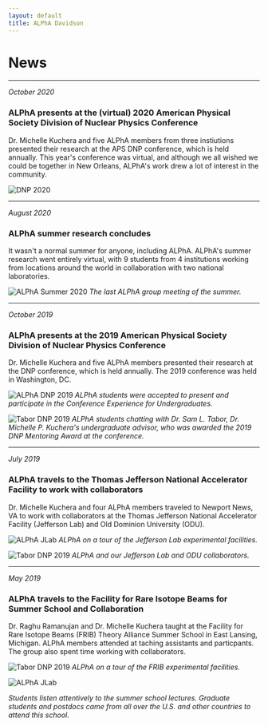 ```yaml
---
layout: default
title: ALPhA Davidson
---
```


# News

---------------
*October 2020*
### ALPhA presents at the (virtual) 2020 American Physical Society Division of Nuclear Physics Conference

Dr. Michelle Kuchera and five ALPhA members from three instiutions presented their research at the APS DNP conference, which is held annually. This year's conference was virtual, and although we all wished we could be together in New Orleans, ALPhA's work drew a lot of interest in the community.

![DNP 2020](images/DNP2020_ALPhA.jpg)

---------------
*August 2020*
### ALPhA summer research concludes

It wasn't a normal summer for anyone, including ALPhA. ALPhA's summer research went entirely virtual, with 9 students from 4 institutions working from locations around the world in collaboration with two national laboratories.

![ALPhA Summer 2020](images/Summer2020_ALPhA.jpg)
*The last ALPhA group meeting of the summer.*

---------------
*October 2019*
### ALPhA presents at the 2019 American Physical Society Division of Nuclear Physics Conference

Dr. Michelle Kuchera and five ALPhA members presented their research at the DNP conference, which is held annually. The 2019 conference was held in Washington, DC. 

![ALPhA DNP 2019](images/DNP2019_ALPhA.jpg)
*ALPhA students were accepted to present and participate in the Conference Experience for Undergraduates.*

![Tabor DNP 2019](images/DNP2019_Tabor.jpg)
*ALPhA students chatting with Dr. Sam L. Tabor, Dr. Michelle P. Kuchera's undergraduate advisor, who was awarded the 2019 DNP Mentoring Award at the conference.*

--------------
*July 2019*
### ALPhA travels to the Thomas Jefferson National Accelerator Facility to work with collaborators

Dr. Michelle Kuchera and four ALPhA members traveled to Newport News, VA to work with collaborators at the Thomas Jefferson National Accelerator Facility (Jefferson Lab) and Old Dominion University (ODU). 

![ALPhA JLab](images/JLab_down.jpg)
*ALPhA on a tour of the Jefferson Lab experimental facilities.*

![Tabor DNP 2019](images/JLab_collab.jpg)
*ALPhA and our Jefferson Lab and ODU collaborators.*

--------------

*May 2019*
### ALPhA travels to the Facility for Rare Isotope Beams for Summer School and Collaboration

Dr. Raghu Ramanujan and Dr. Michelle Kuchera taught at the Facility for Rare Isotope Beams (FRIB) Theory Alliance Summer School in East Lansing, Michigan. ALPhA members attended at taching assistants and particpants. The group also spent time working with collaborators.

![Tabor DNP 2019](images/ALPhA_S800.jpg)
*ALPhA on a tour of the FRIB experimental facilities.*

![ALPhA JLab](images/ML_SS2019_group.jpg)

*Students listen attentively to the summer school lectures. Graduate students and postdocs came from all over the U.S. and other countries to attend this school.*
